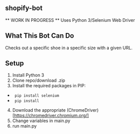 ## shopify-bot 

** WORK IN PROGRESS **
Uses Python 3/Selenium Web Driver 

## What This Bot Can Do
Checks out a specific shoe in a specific size with a given URL.

## Setup
1. Install Python 3
2. Clone repo/download .zip 
3. Install the required packages in PIP:
  - <code> pip install selenium </code>
  - <code> pip install </code>
4. Download the appropriate (ChromeDriver)[https://chromedriver.chromium.org/]
5. Change variables in main.py
6. run main.py

